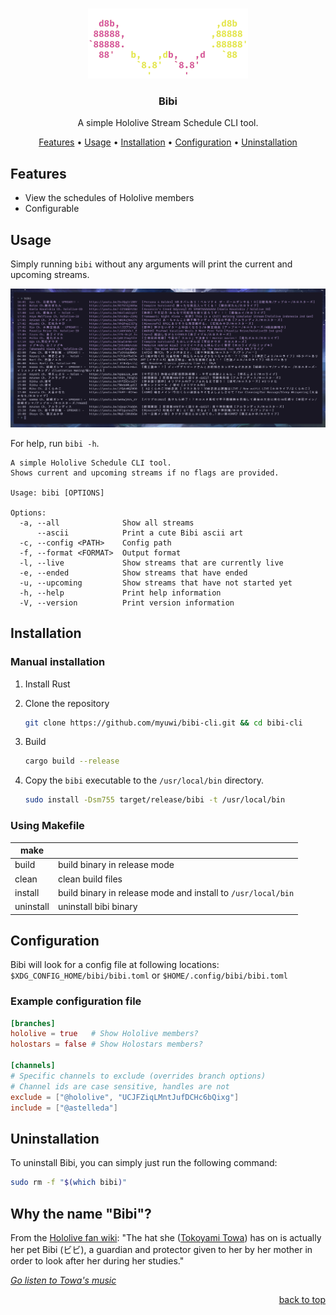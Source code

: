 <div align="top"></div>
<br />
<div align="center">

![Bibi](assets/Bibi.png)

### Bibi

A simple Hololive Stream Schedule CLI tool.

[Features](#features)
•
[Usage](#usage)
•
[Installation](#installation)
•
[Configuration](#configuration)
•
[Uninstallation](#uninstallation)

</div>

## Features

- View the schedules of Hololive members
- Configurable

## Usage

Simply running `bibi` without any arguments will print the current and upcoming streams.

![Usage](assets/usage.png)

For help, run `bibi -h`.

```
A simple Hololive Schedule CLI tool.
Shows current and upcoming streams if no flags are provided.

Usage: bibi [OPTIONS]

Options:
  -a, --all              Show all streams
      --ascii            Print a cute Bibi ascii art
  -c, --config <PATH>    Config path
  -f, --format <FORMAT>  Output format
  -l, --live             Show streams that are currently live
  -e, --ended            Show streams that have ended
  -u, --upcoming         Show streams that have not started yet
  -h, --help             Print help information
  -V, --version          Print version information
```

## Installation

### Manual installation

1. Install Rust
2. Clone the repository

   ```sh
   git clone https://github.com/myuwi/bibi-cli.git && cd bibi-cli
   ```

3. Build

   ```sh
   cargo build --release
   ```

4. Copy the `bibi` executable to the `/usr/local/bin` directory.

   ```sh
   sudo install -Dsm755 target/release/bibi -t /usr/local/bin
   ```

### Using Makefile

| make      |                                                              |
| --------- | ------------------------------------------------------------ |
| build     | build binary in release mode                                 |
| clean     | clean build files                                            |
| install   | build binary in release mode and install to `/usr/local/bin` |
| uninstall | uninstall bibi binary                                        |

## Configuration

Bibi will look for a config file at following locations: `$XDG_CONFIG_HOME/bibi/bibi.toml` or `$HOME/.config/bibi/bibi.toml`

### Example configuration file

```toml
[branches]
hololive = true   # Show Hololive members?
holostars = false # Show Holostars members?

[channels]
# Specific channels to exclude (overrides branch options)
# Channel ids are case sensitive, handles are not
exclude = ["@hololive", "UCJFZiqLMntJufDCHc6bQixg"]
include = ["@astelleda"]
```

## Uninstallation

To uninstall Bibi, you can simply just run the following command:

```sh
sudo rm -f "$(which bibi)"
```

## Why the name "Bibi"?

From the [Hololive fan wiki][towa-wiki]: "The hat she ([Tokoyami Towa][towa-yt]) has on is actually her pet Bibi (ビビ), a guardian and protector given to her by her mother in order to look after her during her studies."

[_Go listen to Towa's music_][towa-music]

<p align="right"><a href="#top">back to top</a></p>

[towa-wiki]: https://hololive.wiki/wiki/Tokoyami_Towa
[towa-yt]: https://www.youtube.com/channel/UC1uv2Oq6kNxgATlCiez59hw
[towa-music]: https://youtu.be/HBmss54l5zc
